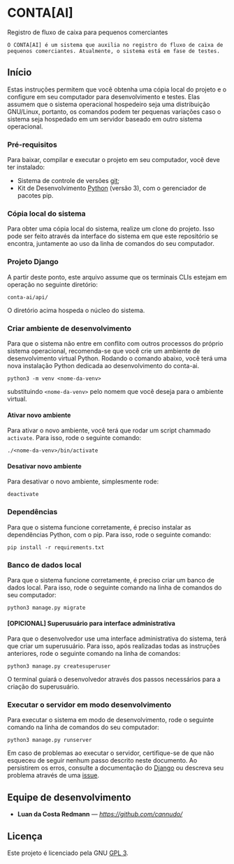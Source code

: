 # CONTA[AI]
Registro de fluxo de caixa para pequenos comerciantes


``
O CONTA[AI] é um sistema que auxilia no registro do fluxo de caixa de pequenos comerciantes. Atualmente, o sistema está em fase de testes.
``

## Início

Estas instruções permitem que você obtenha uma cópia local do projeto e o configure em seu computador para desenvolvimento e testes. Elas assumem que o sistema operacional hospedeiro seja uma distribuição GNU/Linux, portanto, os comandos podem ter pequenas variações caso o sistema seja hospedado em um servidor baseado em outro sistema operacional.

### Pré-requisitos

Para baixar, compilar e executar o projeto em seu computador, você deve ter instalado:

- Sistema de controle de versões [git](https://www.git-scm.com/);
- Kit de Desenvolvimento [Python](https://www.python.org/) (versão 3), com o gerenciador de pacotes pip.

### Cópia local do sistema

Para obter uma cópia local do sistema, realize um clone do projeto. Isso pode ser feito através da interface do sistema em que este repositório se encontra, juntamente ao uso da linha de comandos do seu computador.

### Projeto Django

A partir deste ponto, este arquivo assume que os terminais CLIs estejam em operação no seguinte diretório:

`conta-ai/api/`

O diretório acima hospeda o núcleo do sistema.

### Criar ambiente de desenvolvimento
Para que o sistema não entre em conflito com outros processos do próprio sistema operacional, recomenda-se que você crie um ambiente de desenvolvimento virtual Python. Rodando o comando abaixo, você terá uma nova instalação Python dedicada ao desenvolvimento do conta-ai.
```
python3 -m venv <nome-da-venv>
```

substituindo `<nome-da-venv>` pelo nomem que você deseja para o ambiente virtual.

#### Ativar novo ambiente
Para ativar o novo ambiente, você terá que rodar um script chammado `activate`. Para isso, rode o seguinte comando:
```
./<nome-da-venv>/bin/activate
```

#### Desativar novo ambiente
Para desativar o novo ambiente, simplesmente rode:
```
deactivate
```

### Dependências
Para que o sistema funcione corretamente, é preciso instalar as dependências Python, com o pip.
Para isso, rode o seguinte comando:
```
pip install -r requirements.txt
```

### Banco de dados local
Para que o sistema funcione corretamente, é preciso criar um banco de dados local. Para isso, rode o seguinte comando na linha de comandos do seu computador:
```
python3 manage.py migrate
```

#### [OPICIONAL] Superusuário para interface administrativa
Para que o desenvolvedor use uma interface administrativa do sistema, terá que criar um superusuário. Para isso, após realizadas todas as instruções anteriores, rode o seguinte comando na linha de comandos:
```
python3 manage.py createsuperuser
```

O terminal guiará o desenvolvedor através dos passos necessários para a criação do superusuário.

### Executar o servidor em modo desenvolvimento

Para executar o sistema em modo de desenvolvimento, rode o seguinte comando na linha de comandos do seu computador:
```
python3 manage.py runserver
```

Em caso de problemas ao executar o servidor, certifique-se de que não esqueceu de seguir nenhum passo descrito neste documento. Ao persistirem os erros, consulte a documentação do [Django](https://www.djangoproject.com/) ou descreva seu problema através de uma [issue](https://github.com/cannudo/conta-ai/issues).

## Equipe de desenvolvimento

* **Luan da Costa Redmann** — *https://github.com/cannudo/*

## Licença

Este projeto é licenciado pela GNU [GPL 3](LICENSE.md).
